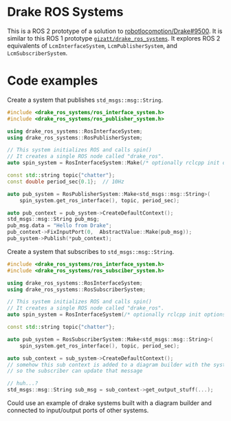 # Drake ROS Systems

This is a ROS 2 prototype of a solution to [robotlocomotion/Drake#9500](https://github.com/RobotLocomotion/drake/issues/9500).
It is similar to this ROS 1 prototype [`gizatt/drake_ros_systems`](https://github.com/gizatt/drake_ros_systems).
It explores ROS 2 equivalents of `LcmInterfaceSystem`, `LcmPublisherSystem`, and `LcmSubscriberSystem`.

# Code examples

Create a system that publishes `std_msgs::msg::String`.

```C++
#include <drake_ros_systems/ros_interface_system.h>
#include <drake_ros_systems/ros_publisher_system.h>

using drake_ros_systems::RosInterfaceSystem;
using drake_ros_systems::RosPublisherSystem;

// This system initializes ROS and calls spin()
// It creates a single ROS node called "drake_ros".
auto spin_system = RosInterfaceSystem::Make(/* optionally rclcpp init options? */);

const std::string topic{"chatter"};
const double period_sec{0.1};  // 10Hz

auto pub_system = RosPublisherSystem::Make<std_msgs::msg::String>(
    spin_system.get_ros_interface(), topic, period_sec);

auto pub_context = pub_system->CreateDefaultContext();
std_msgs::msg::String pub_msg;
pub_msg.data = "Hello from Drake";
pub_context->FixInputPort(0,  AbstractValue::Make(pub_msg));
pub_system->Publish(*pub_context);
```

Create a system that subscribes to `std_msgs::msg::String`.

```C++
#include <drake_ros_systems/ros_interface_system.h>
#include <drake_ros_systems/ros_subsciber_system.h>

using drake_ros_systems::RosInterfaceSystem;
using drake_ros_systems::RosSubscriberSystem;

// This system initializes ROS and calls spin()
// It creates a single ROS node called "drake_ros".
auto spin_system = RosInterfaceSystem(/* optionally rclcpp init options? */);

const std::string topic{"chatter"};

auto pub_system = RosSubscriberSystem::Make<std_msgs::msg::String>(
    spin_system.get_ros_interface(), topic, period_sec);

auto sub_context = sub_system->CreateDefaultContext();
// somehow this sub context is added to a diagram builder with the system
// so the subscriber can update that message

// huh...?
std_msgs::msg::String sub_msg = sub_context->get_output_stuff(...);
```

Could use an example of drake systems built with a diagram builder and connected to input/output ports of other systems.

